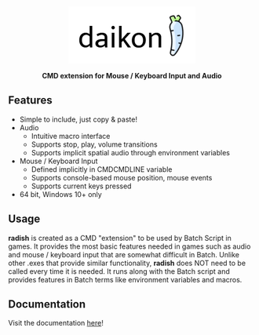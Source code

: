 <p align="center">
  <img src="img/daikon.png">
</p>
<p align="center">
  <b>CMD extension for Mouse / Keyboard Input and Audio</b>
</p>

## Features

* Simple to include, just copy & paste!
* Audio
    * Intuitive macro interface
    * Supports stop, play, volume transitions
    * Supports implicit spatial audio through environment variables
* Mouse / Keyboard Input
    * Defined implicitly in CMDCMDLINE variable
    * Supports console-based mouse position, mouse events
    * Supports current keys pressed
* 64 bit, Windows 10+ only

## Usage

**radish** is created as a CMD "extension" to be used by Batch Script in games. It provides the most basic features needed in games such as audio and mouse / keyboard input that are somewhat difficult in Batch. Unlike other .exes that provide similar functionality, **radish** does NOT need to be called every time it is needed. It runs along with the Batch script and provides features in Batch terms like environment variables and macros.

## Documentation
Visit the documentation [here](doc/README.md)!
